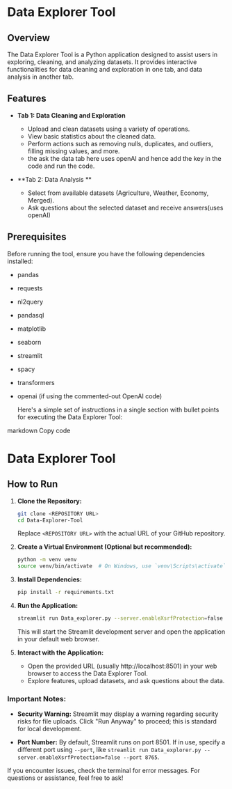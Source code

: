 # Data Explorer Tool

## Overview

The Data Explorer Tool is a Python application designed to assist users in exploring, cleaning, and analyzing datasets. It provides interactive functionalities for data cleaning and exploration in one tab, and data analysis  in another tab.

## Features

- **Tab 1: Data Cleaning and Exploration**
  - Upload and clean datasets using a variety of operations.
  - View basic statistics about the cleaned data.
  - Perform actions such as removing nulls, duplicates, and outliers, filling missing values, and more.
  - the ask the data tab here uses openAI and hence add the key in the code and run the code.

- **Tab 2: Data Analysis **
  - Select from available datasets (Agriculture, Weather, Economy, Merged).
  - Ask questions about the selected dataset and receive answers(uses openAI)

## Prerequisites

Before running the tool, ensure you have the following dependencies installed:

- pandas
- requests
- nl2query
- pandasql
- matplotlib
- seaborn
- streamlit
- spacy
- transformers
- openai (if using the commented-out OpenAI code)

  Here's a simple set of instructions in a single section with bullet points for executing the Data Explorer Tool:

markdown
Copy code
# Data Explorer Tool

## How to Run

1. **Clone the Repository:**
    ```bash
    git clone <REPOSITORY URL>
    cd Data-Explorer-Tool
    ```
    Replace `<REPOSITORY URL>` with the actual URL of your GitHub repository.

2. **Create a Virtual Environment (Optional but recommended):**
    ```bash
    python -m venv venv
    source venv/bin/activate  # On Windows, use `venv\Scripts\activate`
    ```

3. **Install Dependencies:**
    ```bash
    pip install -r requirements.txt
    ```

4. **Run the Application:**
    ```bash
    streamlit run Data_explorer.py --server.enableXsrfProtection=false
    ```
    This will start the Streamlit development server and open the application in your default web browser.

5. **Interact with the Application:**
    - Open the provided URL (usually http://localhost:8501) in your web browser to access the Data Explorer Tool.
    - Explore features, upload datasets, and ask questions about the data.

### Important Notes:

- **Security Warning:** Streamlit may display a warning regarding security risks for file uploads. Click "Run Anyway" to proceed; this is standard for local development.

- **Port Number:** By default, Streamlit runs on port 8501. If in use, specify a different port using `--port`, like `streamlit run Data_explorer.py --server.enableXsrfProtection=false --port 8765`.

If you encounter issues, check the terminal for error messages. For questions or assistance, feel free to ask!
